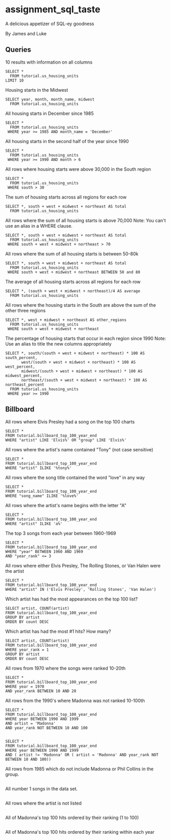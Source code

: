 # assignment_sql_taste
A delicious appetizer of SQL-ey goodness

By James and Luke

## Queries

10 results with information on all columns

```
SELECT *
  FROM tutorial.us_housing_units
LIMIT 10
```

Housing starts in the Midwest

```
SELECT year, month, month_name, midwest
  FROM tutorial.us_housing_units
```

All housing starts in December since 1985

```
SELECT *
  FROM tutorial.us_housing_units
 WHERE year >= 1985 AND month_name = 'December'
 ```

All housing starts in the second half of the year since 1990

```
SELECT *
  FROM tutorial.us_housing_units
 WHERE year >= 1990 AND month > 6
```

All rows where housing starts were above 30,000 in the South region

```
SELECT *
  FROM tutorial.us_housing_units
 WHERE south > 30
 ```

The sum of housing starts across all regions for each row

```
SELECT *, south + west + midwest + northeast AS total
  FROM tutorial.us_housing_units
```

All rows where the sum of all housing starts is above 70,000 Note: You can't use an alias in a WHERE clause.

```
SELECT *, south + west + midwest + northeast AS total
  FROM tutorial.us_housing_units
 WHERE south + west + midwest + northeast > 70
```

All rows where the sum of all housing starts is between 50-80k

```
SELECT *, south + west + midwest + northeast AS total
  FROM tutorial.us_housing_units
 WHERE south + west + midwest + northeast BETWEEN 50 and 80
```

The average of all housing starts across all regions for each row

```
SELECT *, (south + west + midwest + northeast)/4 AS average
  FROM tutorial.us_housing_units
```

All rows where the housing starts in the South are above the sum of the other three regions

```
SELECT *, west + midwest + northeast AS other_regions
  FROM tutorial.us_housing_units
 WHERE south > west + midwest + northeast
```

The percentage of housing starts that occur in each region since 1990 Note: Use an alias to title the new columns appropriately

```
SELECT *, south/(south + west + midwest + northeast) * 100 AS south_percent,
       west/(south + west + midwest + northeast) * 100 AS west_percent,
       midwest/(south + west + midwest + northeast) * 100 AS midwest_percent,
       northeast/(south + west + midwest + northeast) * 100 AS northeast_percent
  FROM tutorial.us_housing_units
 WHERE year >= 1990
```

## Billboard

All rows where Elvis Presley had a song on the top 100 charts

```
SELECT *
FROM tutorial.billboard_top_100_year_end
WHERE "artist" LIKE 'Elvis%' OR "group" LIKE 'Elvis%'

```

All rows where the artist's name contained "Tony" (not case sensitive)

```
SELECT *
FROM tutorial.billboard_top_100_year_end
WHERE "artist" ILIKE '%tony%'

```

All rows where the song title contained the word "love" in any way

```
SELECT *
FROM tutorial.billboard_top_100_year_end
WHERE "song_name" ILIKE '%love%'

```

All rows where the artist's name begins with the letter "A"

```
SELECT *
FROM tutorial.billboard_top_100_year_end
WHERE "artist" ILIKE 'a%'
```

The top 3 songs from each year between 1960-1969

```
SELECT *
FROM tutorial.billboard_top_100_year_end
WHERE "year" BETWEEN 1960 AND 1969
AND "year_rank" <= 3
```

All rows where either Elvis Presley, The Rolling Stones, or Van Halen were the artist

```
SELECT *
FROM tutorial.billboard_top_100_year_end
WHERE "artist" IN ('Elvis Presley', 'Rolling Stones', 'Van Halen')
```

Which artist has had the most appearances on the top 100 list?

```
SELECT artist, COUNT(artist)
FROM tutorial.billboard_top_100_year_end
GROUP BY artist
ORDER BY count DESC
```

Which artist has had the most #1 hits? How many?

```
SELECT artist, COUNT(artist)
FROM tutorial.billboard_top_100_year_end
WHERE year_rank = 1
GROUP BY artist
ORDER BY count DESC
```

All rows from 1970 where the songs were ranked 10-20th

```
SELECT *
FROM tutorial.billboard_top_100_year_end
WHERE year = 1970
AND year_rank BETWEEN 10 AND 20
```

All rows from the 1990's where Madonna was not ranked 10-100th

```
SELECT *
FROM tutorial.billboard_top_100_year_end
WHERE year BETWEEN 1990 AND 1999
AND artist = 'Madonna'
AND year_rank NOT BETWEEN 10 AND 100


SELECT *
FROM tutorial.billboard_top_100_year_end
WHERE year BETWEEN 1990 AND 1999
AND ( artist != 'Madonna' OR ( artist = 'Madonna' AND year_rank NOT BETWEEN 10 AND 100))
```

All rows from 1985 which do not include Madonna or Phil Collins in the group.

```

```

All number 1 songs in the data set.

```

```

All rows where the artist is not listed

```

```

All of Madonna's top 100 hits ordered by their ranking (1 to 100)

```

```

All of Madonna's top 100 hits ordered by their ranking within each year

```

```
```
```

```ery number 1 song since 1990 followed by every number 2 song since 1990 and number 3 song since 1990. (Hint: Multiple ordering)